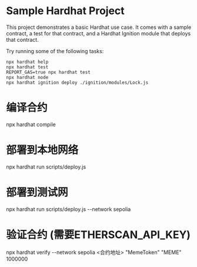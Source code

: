 # Sample Hardhat Project

This project demonstrates a basic Hardhat use case. It comes with a sample contract, a test for that contract, and a Hardhat Ignition module that deploys that contract.

Try running some of the following tasks:

```shell
npx hardhat help
npx hardhat test
REPORT_GAS=true npx hardhat test
npx hardhat node
npx hardhat ignition deploy ./ignition/modules/Lock.js
```

# 编译合约
npx hardhat compile

# 部署到本地网络
npx hardhat run scripts/deploy.js

# 部署到测试网
npx hardhat run scripts/deploy.js --network sepolia

# 验证合约 (需要ETHERSCAN_API_KEY)
npx hardhat verify --network sepolia <合约地址> "MemeToken" "MEME" 1000000

<!-- npx hardhat verify --network sepolia 0xD6F90E12C3746cF825FF5d5845FBEe726368ba09 "MemeToken" "MEME" 10000 -->

